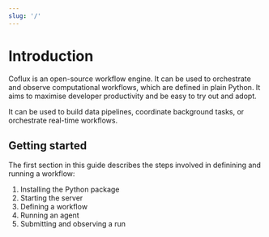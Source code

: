 ```yaml
---
slug: '/'
---
```


# Introduction

Coflux is an open-source workflow engine. It can be used to orchestrate and observe computational workflows, which are defined in plain Python. It aims to maximise developer productivity and be easy to try out and adopt.

It can be used to build data pipelines, coordinate background tasks, or orchestrate real-time workflows.

## Getting started

The first section in this guide describes the steps involved in definining and running a workflow:

1. Installing the Python package
2. Starting the server
3. Defining a workflow
4. Running an agent
5. Submitting and observing a run

